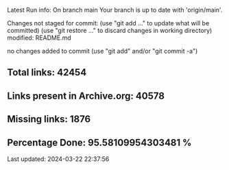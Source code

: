 Latest Run info: 
On branch main
Your branch is up to date with 'origin/main'.

Changes not staged for commit:
  (use "git add <file>..." to update what will be committed)
  (use "git restore <file>..." to discard changes in working directory)
	modified:   README.md

no changes added to commit (use "git add" and/or "git commit -a")

## Total links: 42454

## Links present in Archive.org: 40578

## Missing links: 1876

## Percentage Done: 95.58109954303481 %


Last updated: 2024-03-22 22:37:56
